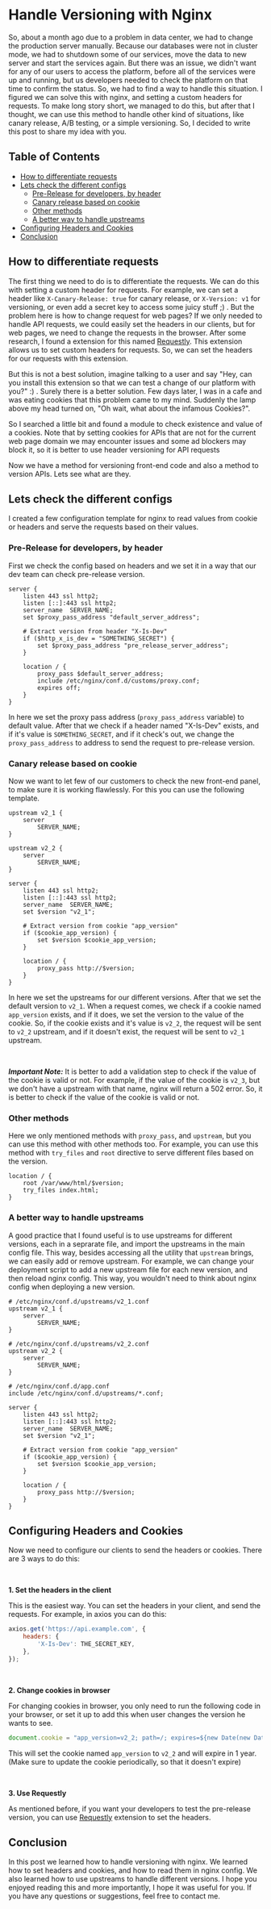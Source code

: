 # Handle Versioning with Nginx

So, about a month ago due to a problem in data center, we had to change the production server manually. Because our databases were not in cluster mode, we had to shutdown some of our services, move the data to new server and start the services again. But there was an issue, we didn't want for any of our users to access the platform, before all of the services were up and running, but us developers needed to check the platform on that time to confirm the status. So, we had to find a way to handle this situation. I figured we can solve this with nginx, and setting a custom headers for requests. To make long story short, we managed to do this, but after that I thought, we can use this method to handle other kind of situations, like canary release, A/B testing, or a simple versioning. So, I decided to write this post to share my idea with you.

## Table of Contents

- [How to differentiate requests](#how-to-differentiate-requests)
- [Lets check the different configs](#lets-check-the-different-configs)
  - [Pre-Release for developers, by header](#pre-release-for-developers-by-header)
  - [Canary release based on cookie](#canary-release-based-on-cookie)
  - [Other methods](#other-methods)
  - [A better way to handle upstreams](#a-better-way-to-handle-upstreams)
- [Configuring Headers and Cookies](#configuring-headers-and-cookies)
- [Conclusion](#conclusion)

## How to differentiate requests

The first thing we need to do is to differentiate the requests. We can do this with setting a custom header for requests. For example, we can set a header like `X-Canary-Release: true` for canary release, or `X-Version: v1` for versioning, or even add a secret key to access some juicy stuff ;) . But the problem here is how to change request for web pages? If we only needed to handle API requests, we could easily set the headers in our clients, but for web pages, we need to change the requests in the browser. After some research, I found a extension for this named [Requestly](https://chromewebstore.google.com/detail/mdnleldcmiljblolnjhpnblkcekpdkpa). This extension allows us to set custom headers for requests. So, we can set the headers for our requests with this extension.

But this is not a best solution, imagine talking to a user and say "Hey, can you install this extension so that we can test a change of our platform with you?" :) . Surely there is a better solution. Few days later, I was in a cafe and was eating cookies that this problem came to my mind. Suddenly the lamp above my head turned on, "Oh wait, what about the infamous Cookies?".

So I searched a little bit and found a module to check existence and value of a cookies. Note that by setting cookies for APIs that are not for the current web page domain we may encounter issues and some ad blockers may block it, so it is better to use header versioning for API requests

Now we have a method for versioning front-end code and also a method to version APIs. Lets see what are they.

## Lets check the different configs

I created a few configuration template for nginx to read values from cookie or headers and serve the requests based on their values.

### Pre-Release for developers, by header

First we check the config based on headers and we set it in a way that our dev team can check pre-release version.

```nginx
server {
    listen 443 ssl http2;
    listen [::]:443 ssl http2;
    server_name  SERVER_NAME;
    set $proxy_pass_address "default_server_address";

    # Extract version from header "X-Is-Dev"
    if ($http_x_is_dev = "SOMETHING_SECRET") {
        set $proxy_pass_address "pre_release_server_address";
    }

    location / {
        proxy_pass $default_server_address;
        include /etc/nginx/conf.d/customs/proxy.conf;
        expires off;
    }
}
```

In here we set the proxy pass address (`proxy_pass_address` variable) to default value. After that we check if a header named "X-Is-Dev" exists, and if it's value is `SOMETHING_SECRET`, and if it check's out, we change the `proxy_pass_address` to address to send the request to pre-release version.

### Canary release based on cookie

Now we want to let few of our customers to check the new front-end panel, to make sure it is working flawlessly. For this you can use the following template.

```nginx
upstream v2_1 {
    server
        SERVER_NAME;
}

upstream v2_2 {
    server
        SERVER_NAME;
}

server {
    listen 443 ssl http2;
    listen [::]:443 ssl http2;
    server_name  SERVER_NAME;
    set $version "v2_1";

    # Extract version from cookie "app_version"
    if ($cookie_app_version) {
        set $version $cookie_app_version;
    }

    location / {
        proxy_pass http://$version;
    }
}
```

In here we set the upstreams for our different versions. After that we set the default version to `v2_1`. When a request comes, we check if a cookie named `app_version` exists, and if it does, we set the version to the value of the cookie. So, if the cookie exists and it's value is `v2_2`, the request will be sent to `v2_2` upstream, and if it doesn't exist, the request will be sent to `v2_1` upstream.

<br>

***Important Note:*** It is better to add a validation step to check if the value of the cookie is valid or not. For example, if the value of the cookie is `v2_3`, but we don't have a upstream with that name, nginx will return a 502 error. So, it is better to check if the value of the cookie is valid or not.

### Other methods

Here we only mentioned methods with `proxy_pass`, and `upstream`, but you can use this method with other methods too. For example, you can use this method with `try_files` and `root` directive to serve different files based on the version.

```nginx
location / {
    root /var/www/html/$version;
    try_files index.html;
}
```

### A better way to handle upstreams

A good practice that I found useful is to use upstreams for different versions, each in a seprarate file, and import the upstreams in the main config file. This way, besides accessing all the utility that `upstream` brings, we can easily add or remove upstream. For example, we can change your deployment script to add a new upstream file for each new version, and then reload nginx config. This way, you wouldn't need to think about nginx config when deploying a new version.

```nginx
# /etc/nginx/conf.d/upstreams/v2_1.conf
upstream v2_1 {
    server
        SERVER_NAME;
}
```

```nginx
# /etc/nginx/conf.d/upstreams/v2_2.conf
upstream v2_2 {
    server
        SERVER_NAME;
}
```

```nginx
# /etc/nginx/conf.d/app.conf
include /etc/nginx/conf.d/upstreams/*.conf;

server {
    listen 443 ssl http2;
    listen [::]:443 ssl http2;
    server_name  SERVER_NAME;
    set $version "v2_1";

    # Extract version from cookie "app_version"
    if ($cookie_app_version) {
        set $version $cookie_app_version;
    }

    location / {
        proxy_pass http://$version;
    }
}
```

## Configuring Headers and Cookies

Now we need to configure our clients to send the headers or cookies. There are 3 ways to do this:

<br>

**1. Set the headers in the client**

This is the easiest way. You can set the headers in your client, and send the requests. For example, in axios you can do this:

```js
axios.get('https://api.example.com', {
    headers: {
        'X-Is-Dev': THE_SECRET_KEY,
    },
});
```

<br>

**2. Change cookies in browser**

For changing cookies in browser, you only need to run the following code in your browser, or set it up to add this when user changes the version he wants to see.

```js
document.cookie = "app_version=v2_2; path=/; expires=${new Date(new Date().setFullYear(new Date().getFullYear()+1))}`;
```

This will set the cookie named `app_version` to `v2_2` and will expire in 1 year. (Make sure to update the cookie periodically, so that it doesn't expire)

<br>

**3. Use Requestly**

As mentioned before, if you want your developers to test the pre-release version, you can use [Requestly](https://chromewebstore.google.com/detail/mdnleldcmiljblolnjhpnblkcekpdkpa) extension to set the headers.

## Conclusion

In this post we learned how to handle versioning with nginx. We learned how to set headers and cookies, and how to read them in nginx config. We also learned how to use upstreams to handle different versions. I hope you enjoyed reading this and more importantly, I hope it was useful for you. If you have any questions or suggestions, feel free to contact me.
